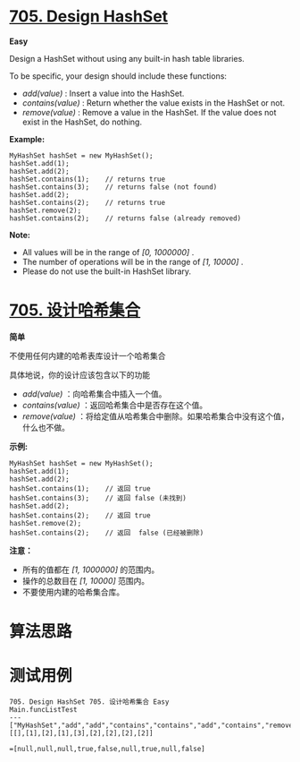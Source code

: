 # [705. Design HashSet][enTitle]

**Easy**

Design a HashSet without using any built-in hash table libraries.

To be specific, your design should include these functions:

-  *add(value)* : Insert a value into the HashSet.  
-  *contains(value)*  : Return whether the value exists in the HashSet or not. 
-  *remove(value)* : Remove a value in the HashSet. If the value does not exist in the HashSet, do nothing.

 **Example:** 

```
MyHashSet hashSet = new MyHashSet();
hashSet.add(1);         
hashSet.add(2);         
hashSet.contains(1);    // returns true
hashSet.contains(3);    // returns false (not found)
hashSet.add(2);          
hashSet.contains(2);    // returns true
hashSet.remove(2);          
hashSet.contains(2);    // returns false (already removed)

```

 **Note:** 

- All values will be in the range of  *[0, 1000000]* . 
- The number of operations will be in the range of  *[1, 10000]* . 
- Please do not use the built-in HashSet library.


# [705. 设计哈希集合][cnTitle]

**简单**

不使用任何内建的哈希表库设计一个哈希集合

具体地说，你的设计应该包含以下的功能

-  *add(value)* ：向哈希集合中插入一个值。 
-  *contains(value)*  ：返回哈希集合中是否存在这个值。 
-  *remove(value)* ：将给定值从哈希集合中删除。如果哈希集合中没有这个值，什么也不做。

 **示例:** 

```
MyHashSet hashSet = new MyHashSet();
hashSet.add(1);         
hashSet.add(2);         
hashSet.contains(1);    // 返回 true
hashSet.contains(3);    // 返回 false (未找到)
hashSet.add(2);          
hashSet.contains(2);    // 返回 true
hashSet.remove(2);          
hashSet.contains(2);    // 返回  false (已经被删除)

```

 **注意：** 

- 所有的值都在  *[1, 1000000]* 的范围内。 
- 操作的总数目在 *[1, 10000]* 范围内。 
- 不要使用内建的哈希集合库。




# 算法思路

# 测试用例
```
705. Design HashSet 705. 设计哈希集合 Easy
Main.funcListTest
---
["MyHashSet","add","add","contains","contains","add","contains","remove","contains"]
[[],[1],[2],[1],[3],[2],[2],[2],[2]]

=[null,null,null,true,false,null,true,null,false]
```

[enTitle]: https://leetcode.com/problems/design-hashset/
[cnTitle]: https://leetcode-cn.com/problems/design-hashset/
